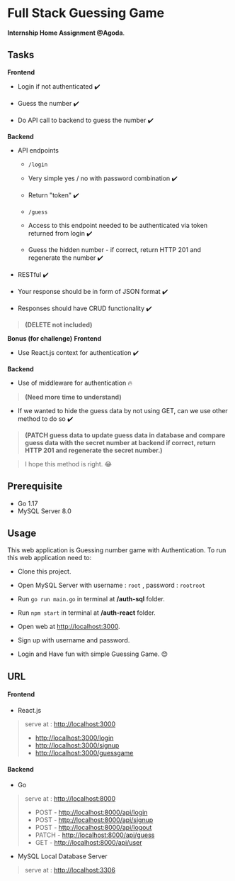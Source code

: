 ﻿# Full Stack Guessing Game

**Internship Home Assignment @Agoda**.

## Tasks

**Frontend**

- Login if not authenticated ✔️

- Guess the number ✔️

- Do API call to backend to guess the number ✔️

**Backend**

- API endpoints

	- `/login`

	- Very simple yes / no with password combination ✔️

	- Return "token" ✔️

	- `/guess`

	- Access to this endpoint needed to be authenticated via token returned from login ✔️

	- Guess the hidden number - if correct, return HTTP 201 and regenerate the number ✔️

- RESTful ✔️

- Your response should be in form of JSON format ✔️

- Responses should have CRUD functionality ✔️
> **(DELETE not included)**

**Bonus (for challenge)**
**Frontend**

- Use React.js context for authentication ✔️

**Backend**

- Use of middleware for authentication 🔥 
> **(Need more time to understand)**

- If we wanted to hide the guess data by not using GET, can we use other method to do so ✔️

> **(PATCH guess data to update guess data in database and compare guess data with the secret number at backend if correct, return HTTP 201 and regenerate the secret number.)**

> I hope this method is right. 😂

## Prerequisite
- Go 1.17
- MySQL Server 8.0

## Usage
This web application is Guessing number game with Authentication.
To run this web application need to:
- Clone this project.
- Open MySQL Server with 
username : `root` , password : `rootroot`
- Run `go run main.go` in terminal at **/auth-sql** folder.

- Run `npm start` in terminal at **/auth-react** folder.

- Open web at [http://localhost:3000](http://localhost:3000).

- Sign up with username and password.

- Login and Have fun with simple Guessing Game. 😊

## URL
#### Frontend
- React.js
> serve at :  [http://localhost:3000](http://localhost:3000)
> - [http://localhost:3000/login](http://localhost:3000/login)
> - [http://localhost:3000/signup](http://localhost:3000/signup)
> - [http://localhost:3000/guessgame](http://localhost:3000/guessgame)
#### Backend
- Go
> serve at :  [http://localhost:8000](http://localhost:8000)
> - POST - [http://localhost:8000/api/login](http://localhost:8000/api/login)
> - POST - [http://localhost:8000/api/signup](http://localhost:8000/api/signup)
> - POST - [http://localhost:8000/api/logout](http://localhost:8000/api/logout)
> - PATCH - [http://localhost:8000/api/guess](http://localhost:8000/api/guess)
> - GET - [http://localhost:8000/api/user](http://localhost:8000/api/user)
- MySQL Local Database Server
> serve at :  [http://localhost:3306](http://localhost:3306)
